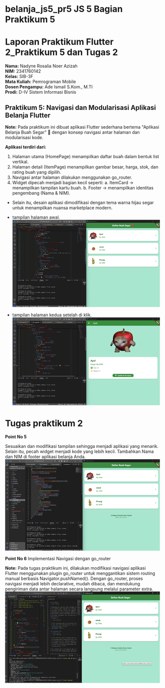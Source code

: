 # belanja_js5_pr5 JS 5 Bagian Praktikum 5

# Laporan Praktikum Flutter 2_Praktikum 5 dan Tugas 2
**Nama:** Nadyne Rosalia Noer Azizah  
**NIM:** 2341760142  
**Kelas:** SIB-3F   
**Mata Kuliah:** Pemrograman Mobile  
**Dosen Pengampu:** Ade Ismail S.Kom., M.TI  
**Prodi:** D-IV Sistem Informasi Bisnis 

## Praktikum 5: Navigasi dan Modularisasi Aplikasi Belanja Flutter

**Note:**
Pada praktikum ini dibuat aplikasi Flutter sederhana bertema "Aplikasi Belanja Buah Segar" 🍏 dengan konsep navigasi antar halaman dan modularisasi kode.

**Aplikasi terdiri dari:**

1. Halaman utama (HomePage) menampilkan daftar buah dalam bentuk list vertikal.
2. Halaman detail (ItemPage) menampilkan gambar besar, harga, stok, dan rating buah yang dipilih.
3. Navigasi antar halaman dilakukan menggunakan go_router.
4. Widget dipecah menjadi bagian kecil seperti:
    a. ItemCard → menampilkan tampilan kartu buah.
    b. Footer → menampilkan identitas pengembang (Nama & NIM).

- Selain itu, desain aplikasi dimodifikasi dengan tema warna hijau segar untuk menampilkan nuansa marketplace modern.

- tampilan halaman awal.
![Screenshoot](assets/01.png)

- tampilan halaman kedua setelah di klik.
![Screenshoot](assets/02.png)

# Tugas praktikum 2

**Point No 5**

Sesuaikan dan modifikasi tampilan sehingga menjadi aplikasi yang menarik. Selain itu, pecah widget menjadi kode yang lebih kecil. Tambahkan Nama dan NIM di footer aplikasi belanja Anda.
![Screenshoot](assets/03.png)

**Point No 6**
Implementasi Navigasi dengan go_router

**Note:**
Pada tugas praktikum ini, dilakukan modifikasi navigasi aplikasi Flutter menggunakan plugin go_router untuk menggantikan sistem routing manual berbasis Navigator.pushNamed().
Dengan go_router, proses navigasi menjadi lebih declarative, mudah dibaca, dan mendukung pengiriman data antar halaman secara langsung melalui parameter extra.
![Screenshoot](assets/04.png)
